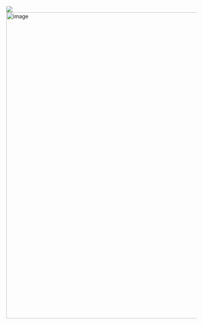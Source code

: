 

<!--
**GearShot77/GearShot77** is a ✨ _special_ ✨ repository because its `README.md` (this file) appears on your GitHub profile.

Here are some ideas to get you started:

- 🔭 I’m currently working on ...
- 🌱 I’m currently learning ...
- 👯 I’m looking to collaborate on ...
- 🤔 I’m looking for help with ...
- 💬 Ask me about ...
- 📫 How to reach me: ...
- 😄 Pronouns: ...
- ⚡ Fun fact: ...
-->

<a href="https://tryhackme.com/p/GearShot77">
  <img src="https://tryhackme-badges.s3.amazonaws.com/GearShot77.png"  />
</a>

<img width="1477" height="808" alt="image" src="https://github.com/user-attachments/assets/6c5127d0-0ea5-40a3-8e4b-5bf77151144f" />
